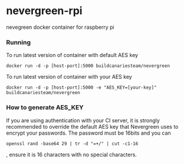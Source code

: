# nevergreen-rpi
nevegreen docker container for raspberry pi

### Running

To run latest version of container with default AES key
```
docker run -d -p [host-port]:5000 buildcanariesteam/nevergreen 
```

To run latest version of container with your AES key
```
docker run -d -p [host-port]:5000 -e "AES_KEY=[your-key]" buildcanariesteam/nevergreen 
```

### How to generate AES_KEY

If you are using authentication with your CI server, it is strongly recommended to override the default AES key that Nevergreen uses to encrypt your passwords. The password must be 16bits and you can 
```
openssl rand -base64 29 | tr -d "=+/" | cut -c1-16
```
, ensure it is 16 characters with no special characters.
